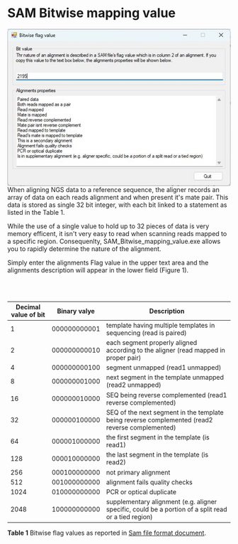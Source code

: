 # SAM Bitwise mapping value

<img align="right" src="images/figure1.jpg">

When aligning NGS data to a reference sequence, the aligner records an array of data on each reads alignment and when present it's mate pair. This data is stored as single 32 bit integer, with each bit linked to a statement as listed in the Table 1.  

While the use of a single value to hold up to 32 pieces of data is very memory efficent, it isn't very easy to read when scanning reads mapped to a specific region. Consequenlty, SAM_Bitwise_mapping_value.exe allows you to rapidly determine the nature of the alignment.   

Simply enter the alignments Flag value in the upper text area and the alignments description will appear in the lower field (Figure 1).

<br><br>

|Decimal value of bit|Binary valye|Description|
|-|-|-|
|1	|000000000001|	template having multiple templates in sequencing (read is paired)|
|2	|000000000010|	each segment properly aligned according to the aligner (read mapped in proper pair)|
|4	|000000000100|	segment unmapped (read1 unmapped)|
|8	|000000001000|	next segment in the template unmapped (read2 unmapped)|
|16	|000000010000|	SEQ being reverse complemented (read1 reverse complemented)|
|32	|000000100000|	SEQ of the next segment in the template being reverse complemented (read2 reverse complemented)|
|64	|000001000000|	the first segment in the template (is read1)|
|128	|000010000000|	the last segment in the template (is read2)|
|256	|000100000000|	not primary alignment|
|512	|001000000000|	alignment fails quality checks|
|1024	|010000000000|	PCR or optical duplicate|
|2048	|100000000000|	supplementary alignment (e.g. aligner specific, could be a portion of a split read or a tied region)|

**Table 1** Bitwise flag values as reported in [Sam file format document](https://en.wikipedia.org/wiki/SAM_(file_format)).
